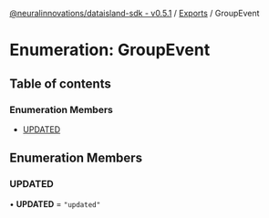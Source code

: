 [@neuralinnovations/dataisland-sdk - v0.5.1](../../README.md) / [Exports](../modules.md) / GroupEvent

# Enumeration: GroupEvent

## Table of contents

### Enumeration Members

- [UPDATED](GroupEvent.md#updated)

## Enumeration Members

### UPDATED

• **UPDATED** = ``"updated"``

